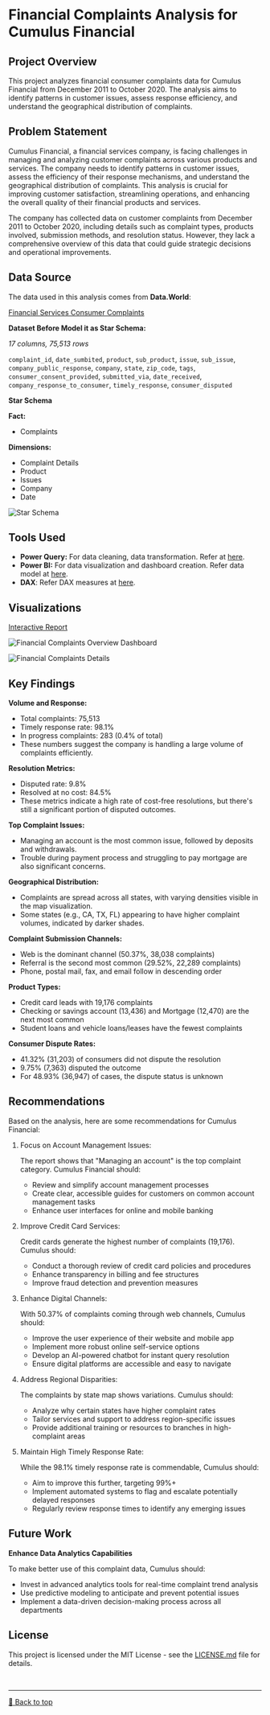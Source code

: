 # Financial Complaints Analysis for Cumulus Financial

## Project Overview
This project analyzes financial consumer complaints data for Cumulus Financial from December 2011 to October 2020. The analysis aims to identify patterns in customer issues, assess response efficiency, and understand the geographical distribution of complaints.

## Problem Statement
Cumulus Financial, a financial services company, is facing challenges in managing and analyzing customer complaints across various products and services. The company needs to identify patterns in customer issues, assess the efficiency of their response mechanisms, and understand the geographical distribution of complaints. This analysis is crucial for improving customer satisfaction, streamlining operations, and enhancing the overall quality of their financial products and services.

The company has collected data on customer complaints from December 2011 to October 2020, including details such as complaint types, products involved, submission methods, and resolution status. However, they lack a comprehensive overview of this data that could guide strategic decisions and operational improvements.

## Data Source
The data used in this analysis comes from **Data.World**:

[Financial Services Consumer Complaints](https://data.world/markbradbourne/rwfd-real-world-fake-data/workspace/file?filename=Financial+Consumer+Complaints.csv)

**Dataset Before Model it as Star Schema:**

_17 columns, 75,513 rows_

`complaint_id`,
`date_sumbited`,
`product`,
`sub_product`,
`issue`,
`sub_issue`,
`company_public_response`,
`company`,
`state`,
`zip_code`,
`tags`,
`consumer_consent_provided`,
`submitted_via`,
`date_received`,
`company_response_to_consumer`,
`timely_response`,
`consumer_disputed`

**Star Schema**

**Fact:**
- Complaints

**Dimensions:**  
- Complaint Details
- Product
- Issues
- Company
- Date


![Star Schema](assets/data-structure-erd.png)

## Tools Used
- **Power Query:** For data cleaning, data transformation. Refer at [here](https://github.com/haajar-es/Financial-Consumer-Complaints/blob/main/assets/data-transformation-query.pq).
- **Power BI:** For data visualization and dashboard creation. Refer data model at [here](https://github.com/haajar-es/Financial-Consumer-Complaints/blob/main/assets/data-model.png).
- **DAX**: Refer DAX measures at [here](https://github.com/haajar-es/Financial-Consumer-Complaints/blob/main/assets/dax-measures.dax).


## Visualizations

[Interactive Report](https://app.powerbi.com/view?r=eyJrIjoiNGZhNTE3NmQtNjA3ZS00ZmVlLWJiOTAtMzYwYzhkMjBhOTk5IiwidCI6ImFlYmMzMTg4LWU3MzYtNGRlYi05MzJiLWRjNDU5OGMwNDQ3ZCIsImMiOjN9)


![Financial Complaints Overview Dashboard](assets/financial-services-consumer-complaints-overview.png)


![Financial Complaints Details](assets/financial-services-consumer-complaints-details.png)

## Key Findings
**Volume and Response:**
* Total complaints: 75,513
* Timely response rate: 98.1%
* In progress complaints: 283 (0.4% of total)
* These numbers suggest the company is handling a large volume of complaints efficiently.

**Resolution Metrics:**
* Disputed rate: 9.8%
* Resolved at no cost: 84.5%
* These metrics indicate a high rate of cost-free resolutions, but there's still a significant portion of disputed outcomes.

**Top Complaint Issues:**
* Managing an account is the most common issue, followed by deposits and withdrawals.
* Trouble during payment process and struggling to pay mortgage are also significant concerns.

**Geographical Distribution:**
* Complaints are spread across all states, with varying densities visible in the map visualization. 
* Some states (e.g., CA, TX, FL) appearing to have higher complaint volumes, indicated by darker shades.

**Complaint Submission Channels:**
* Web is the dominant channel (50.37%, 38,038 complaints)
* Referral is the second most common (29.52%, 22,289 complaints)
* Phone, postal mail, fax, and email follow in descending order
  
**Product Types:**
* Credit card leads with 19,176 complaints
* Checking or savings account (13,436) and Mortgage (12,470) are the next most common
* Student loans and vehicle loans/leases have the fewest complaints

**Consumer Dispute Rates:**
* 41.32% (31,203) of consumers did not dispute the resolution
* 9.75% (7,363) disputed the outcome
* For 48.93% (36,947) of cases, the dispute status is unknown


## Recommendations
Based on the analysis, here are some recommendations for Cumulus Financial:

1. Focus on Account Management Issues:
   
    The report shows that "Managing an account" is the top complaint category. Cumulus Financial should:
    * Review and simplify account management processes
    * Create clear, accessible guides for customers on common account management tasks
    * Enhance user interfaces for online and mobile banking
  
2. Improve Credit Card Services:
    
    Credit cards generate the highest number of complaints (19,176). Cumulus should:
    * Conduct a thorough review of credit card policies and procedures
    * Enhance transparency in billing and fee structures
    * Improve fraud detection and prevention measures

3. Enhance Digital Channels:
    
    With 50.37% of complaints coming through web channels, Cumulus should:
    * Improve the user experience of their website and mobile app
    * Implement more robust online self-service options
    * Develop an AI-powered chatbot for instant query resolution
    * Ensure digital platforms are accessible and easy to navigate
  
4. Address Regional Disparities:
    
    The complaints by state map shows variations. Cumulus should:
    * Analyze why certain states have higher complaint rates
    * Tailor services and support to address region-specific issues
    * Provide additional training or resources to branches in high-complaint areas
  
5. Maintain High Timely Response Rate:
   
    While the 98.1% timely response rate is commendable, Cumulus should:
    * Aim to improve this further, targeting 99%+
    * Implement automated systems to flag and escalate potentially delayed responses
    * Regularly review response times to identify any emerging issues

## Future Work
**Enhance Data Analytics Capabilities**

To make better use of this complaint data, Cumulus should:
* Invest in advanced analytics tools for real-time complaint trend analysis
* Use predictive modeling to anticipate and prevent potential issues
* Implement a data-driven decision-making process across all departments


## License
This project is licensed under the MIT License - see the [LICENSE.md](https://github.com/haajar-es/Financial-Consumer-Complaints/blob/main/LICENSE) file for details.


<br><hr>
[🔼 Back to top](#financial-complaints-analysis-for-cumulus-financial)